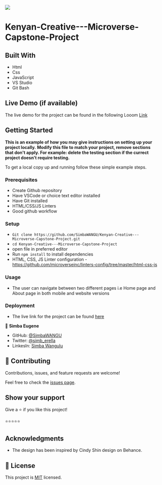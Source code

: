 ![](https://img.shields.io/badge/Microverse-blueviolet)

# Kenyan-Creative---Microverse-Capstone-Project 

## Built With 

- Html
- Css
- JavaScript
- VS Studio
- Git Bash

## Live Demo (if available)

The live demo for the project can be found in the following Looom [Link](https://www.loom.com/share/c6d580c952494d69bb2837f32584f9e5)


## Getting Started

**This is an example of how you may give instructions on setting up your project locally.**
**Modify this file to match your project, remove sections that don't apply. For example: delete the testing section if the currect project doesn't require testing.**


To get a local copy up and running follow these simple example steps.

### Prerequisites
- Create Github repository
- Have VSCode or choice text editor installed
- Have Git installed
- HTML/CSS/JS Linters
- Good github workflow
  

### Setup
- `Git clone https://github.com/SimbaWANGU/Kenyan-Creative---Microverse-Capstone-Project.git`
- `cd Kenyan-Creative---Microverse-Capstone-Project`
- open file in preferred editor
- Run `npm install` to install dependencies
- HTML, CSS, JS Linter configuration - https://github.com/microverseinc/linters-config/tree/master/html-css-js

### Usage
- The user can navigate between two different pages i.e Home page and About page in both mobile and website versions

### Deployment
- The live link for the project can be found [here](https://simbawangu.github.io/Kenyan-Creative---Microverse-Capstone-Project/public/index.html)


👤 **Simba Eugene**

- GitHub: [@SimbaWANGU](https://github.com/SimbaWANGU)
- Twitter: [@simb_erella](https://twitter.com/simb_erella)
- LinkesIn: [Simba Wangulu](https://www.linkedin.com/in/simba-wangulu/)


## 🤝 Contributing

Contributions, issues, and feature requests are welcome!

Feel free to check the [issues page](../../issues/).

## Show your support

Give a ⭐️ if you like this project!

⭐️⭐️⭐️⭐️⭐️

## Acknowledgments

- The design has been inspired by Cindy Shin design on Behance.

## 📝 License

This project is [MIT](./MIT.md) licensed.
